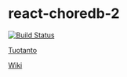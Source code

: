 # react-choredb-2
 
[![Build Status](https://travis-ci.org/ilarinie/react-choredb-2.svg?branch=master)](https://travis-ci.org/ilarinie/react-choredb-2)

[Tuotanto](https://choredb.herokuapp.com)

[Wiki](https://github.com/ilarinie/react-choredb-2/wiki/ChoreDB)
